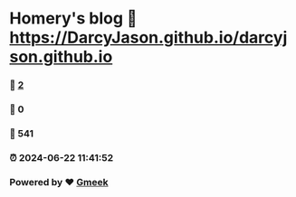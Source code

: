 # Homery's blog :link: https://DarcyJason.github.io/darcyjson.github.io 
### :page_facing_up: [2](https://DarcyJason.github.io/darcyjson.github.io/tag.html) 
### :speech_balloon: 0 
### :hibiscus: 541 
### :alarm_clock: 2024-06-22 11:41:52 
### Powered by :heart: [Gmeek](https://github.com/Meekdai/Gmeek)
